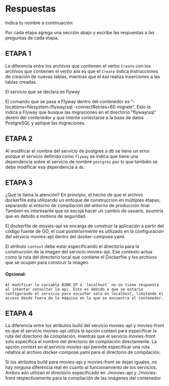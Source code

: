 # Respuestas

Indica tu nombre a continuación: 

Por cada etapa agrega una sección abajo y escribe las respuestas a las preguntas de cada etapa.

## ETAPA 1

La diferencia entre los archivos que contienen el verbo `Create` con los archivos que contienen el verbo `Add`
es que el `Create` indica instrucciones de creación de nuevas tablas, mientras que el `Add` realiza inserciones
a las tablas creadas.

El servicio que se declara es flyway

El comando que se pasa a Flyway dentro del contenedor es "-locations=filesystem:/flyway/sql -connectRetries=60 migrate". Esto le indica a Flyway que busque las migraciones en el directorio "flyway/sql" dentro del contenedor y que intente conectarse a la base de datos PostgreSQL y aplique las migraciones.

## ETAPA 2

Al modificar el nombre del servicio de postgres a db se tiene un error porque el servicio definido como `flyway`
se indica que tiene una dependencia sobre el servicio de nombre `postgres` por lo que también se debe modificar esa dependencia a `db`.

## ETAPA 3
¿Qué te llama la atención?
En principio, el hecho de que el archivo dockerfile esta utilizando un enfoque de construccion en múltiples etapas, separando el entorno de compilación del entorno de producción final.
Tambien es interesante que se escoja hacer un cambio de usuario, asumiría que es debido a motivos de seguridad.

El dockerfile de movies-api se encarga de construir la aplicación a partir del código fuente de GO, el cual posteriormente es utilizado en la configuración del servicio movies-api dentro del docker-compose.yaml.

El atributo `context` debe estar especificando el directorio para la construcción de la imagen del servicio movies-api. Ese contexto actua como la ruta del directorio local que contiene el Dockerfile y los archivos que se ocupen para construir la imagen.

#### Opcional:
    Al modificar la variable BIND_IP a `localhost` no se tiene respuesta al intentar consultar la api. Esto es debido a que se estaría configurando el servicio para escuchar solo en localhost, limitando el acceso desde fuera de la máquina en la que se encuentra el contenedor.

## ETAPA 4
La diferencia entre los atributos build del servicio movies-api y movies-front es que el servicio movies-api utiliza la opción context para especificar la ruta del directorio de compilación, mientras que el servicio movies-front solo especifica el nombre del directorio de compilación directamente. La opción context en el servicio movies-api permite especificar una ruta relativa al archivo docker-compose.yaml para el directorio de compilación.

Si los atributos build para movies-api y movies-front se dejan iguales, no hay ninguna diferencia real en cuanto al funcionamiento de los servicios. Ambos aún utilizán el directorio especificado en ./movies-api y ./movies-front respectivamente para la compilación de las imágenes del contenedor